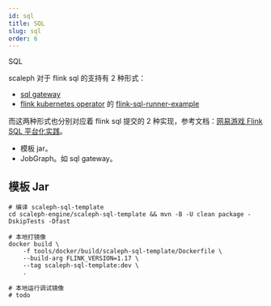 ```yaml
---
id: sql
title: SQL
slug: sql
order: 6
---
```


SQL

scaleph 对于 flink sql 的支持有 2 种形式：

* [sql gateway](https://nightlies.apache.org/flink/flink-docs-release-1.17/docs/dev/table/sql-gateway/overview/)
* [flink kubernetes operator](https://nightlies.apache.org/flink/flink-kubernetes-operator-docs-stable/) 的 [flink-sql-runner-example](https://github.com/apache/flink-kubernetes-operator/tree/main/examples/flink-sql-runner-example)

而这两种形式也分别对应着 flink sql 提交的 2 种实现，参考文档：[网易游戏 Flink SQL 平台化实践](https://zhuanlan.zhihu.com/p/543906111)。

* 模板 jar。
* JobGraph。如 sql gateway。

## 模板 Jar



```shell
# 编译 scaleph-sql-template
cd scaleph-engine/scaleph-sql-template && mvn -B -U clean package -DskipTests -Dfast

# 本地打镜像
docker build \
	-f tools/docker/build/scaleph-sql-template/Dockerfile \
	--build-arg FLINK_VERSION=1.17 \
	--tag scaleph-sql-template:dev \
	.

# 本地运行调试镜像
# todo
```

